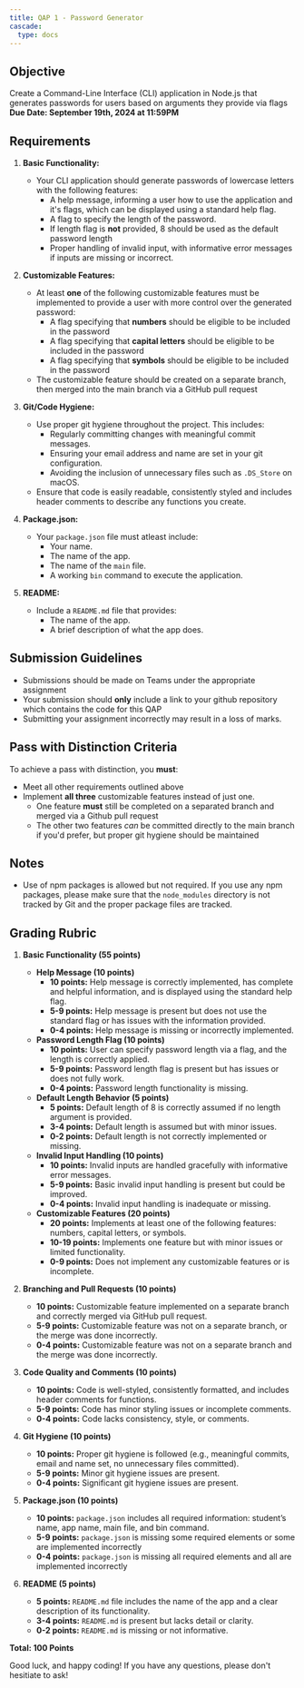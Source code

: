 ```yaml
---
title: QAP 1 - Password Generator
cascade:
  type: docs
---
```


## Objective
Create a Command-Line Interface (CLI) application in Node.js that generates passwords for users based on arguments they provide via flags  
**Due Date: September 19th, 2024 at 11:59PM**

## Requirements
1. **Basic Functionality:**
   - Your CLI application should generate passwords of lowercase letters with the following features:
     - A help message, informing a user how to use the application and it's flags, which can be displayed using a standard help flag.
     - A flag to specify the length of the password.
     - If length flag is **not** provided, 8 should be used as the default password length
     - Proper handling of invalid input, with informative error messages if inputs are missing or incorrect.

2. **Customizable Features:**
    - At least **one** of the following customizable features must be implemented to provide a user with more control over the generated password:
      - A flag specifying that **numbers** should be eligible to be included in the password
      - A flag specifying that **capital letters** should be eligible to be included in the password
      - A flag specifying that **symbols** should be eligible to be included in the password
   - The customizable feature should be created on a separate branch, then merged into the main branch via a GitHub pull request

3. **Git/Code Hygiene:**
   - Use proper git hygiene throughout the project. This includes:
     - Regularly committing changes with meaningful commit messages.
     - Ensuring your email address and name are set in your git configuration.
     - Avoiding the inclusion of unnecessary files such as `.DS_Store` on macOS.
   - Ensure that code is easily readable, consistently styled and includes header comments to describe any functions you create.

4. **Package.json:**
   - Your `package.json` file must atleast include:
     - Your name.
     - The name of the app.
     - The name of the `main` file.
     - A working `bin` command to execute the application.

5. **README:**
   - Include a `README.md` file that provides:
     - The name of the app.
     - A brief description of what the app does.

## Submission Guidelines
- Submissions should be made on Teams under the appropriate assignment
- Your submission should **only** include a link to your github repository which contains the code for this QAP
- Submitting your assignment incorrectly may result in a loss of marks.

## Pass with Distinction Criteria
To achieve a pass with distinction, you **must**:
  - Meet all other requirements outlined above
  - Implement **all three** customizable features instead of just one.
    - One feature **must** still be completed on a separated branch and merged via a Github pull request
    - The other two features _can_ be committed directly to the main branch if you'd prefer, but proper git hygiene should be maintained

## Notes
  - Use of npm packages is allowed but not required. If you use any npm packages, please make sure that the `node_modules` directory is not tracked by Git and the proper package files are tracked.

## Grading Rubric
1. **Basic Functionality (55 points)**
   - **Help Message (10 points)**
     - **10 points:** Help message is correctly implemented, has complete and helpful information, and is displayed using the standard help flag.
     - **5-9 points:** Help message is present but does not use the standard flag or has issues with the information provided.
     - **0-4 points:** Help message is missing or incorrectly implemented.
   - **Password Length Flag (10 points)**
     - **10 points:** User can specify password length via a flag, and the length is correctly applied.
     - **5-9 points:** Password length flag is present but has issues or does not fully work.
     - **0-4 points:** Password length functionality is missing.
   - **Default Length Behavior (5 points)**
     - **5 points:** Default length of 8 is correctly assumed if no length argument is provided.
     - **3-4 points:** Default length is assumed but with minor issues.
     - **0-2 points:** Default length is not correctly implemented or missing.
   - **Invalid Input Handling (10 points)**
     - **10 points:** Invalid inputs are handled gracefully with informative error messages.
     - **5-9 points:** Basic invalid input handling is present but could be improved.
     - **0-4 points:** Invalid input handling is inadequate or missing.
   - **Customizable Features (20 points)**
     - **20 points:** Implements at least one of the following features: numbers, capital letters, or symbols.
     - **10-19 points:** Implements one feature but with minor issues or limited functionality.
     - **0-9 points:** Does not implement any customizable features or is incomplete.

2. **Branching and Pull Requests (10 points)**
   - **10 points:** Customizable feature implemented on a separate branch and correctly merged via GitHub pull request.
   - **5-9 points:** Customizable feature was not on a separate branch, or the merge was done incorrectly.
   - **0-4 points:** Customizable feature was not on a separate branch and the merge was done incorrectly.

3. **Code Quality and Comments (10 points)**
   - **10 points:** Code is well-styled, consistently formatted, and includes header comments for functions.
   - **5-9 points:** Code has minor styling issues or incomplete comments.
   - **0-4 points:** Code lacks consistency, style, or comments.

4. **Git Hygiene (10 points)**
   - **10 points:** Proper git hygiene is followed (e.g., meaningful commits, email and name set, no unnecessary files committed).
   - **5-9 points:** Minor git hygiene issues are present.
   - **0-4 points:** Significant git hygiene issues are present.

5. **Package.json (10 points)**
   - **10 points:** `package.json` includes all required information: student’s name, app name, main file, and bin command.
   - **5-9 points:** `package.json` is missing some required elements or some are implemented incorrectly
   - **0-4 points:** `package.json` is missing all required elements and all are implemented incorrectly

6. **README (5 points)**
   - **5 points:** `README.md` file includes the name of the app and a clear description of its functionality.
   - **3-4 points:** `README.md` is present but lacks detail or clarity.
   - **0-2 points:** `README.md` is missing or not informative.

**Total: 100 Points**

Good luck, and happy coding! If you have any questions, please don't hesitiate to ask!